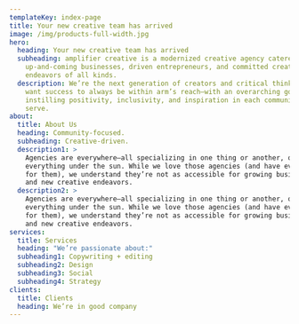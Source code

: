 ```yaml
---
templateKey: index-page
title: Your new creative team has arrived
image: /img/products-full-width.jpg
hero:
  heading: Your new creative team has arrived
  subheading: amplifier creative is a modernized creative agency catered toward
    up-and-coming businesses, driven entrepreneurs, and committed creative
    endeavors of all kinds.
  description: We’re the next generation of creators and critical thinkers who
    want success to always be within arm’s reach—with an overarching goal of
    instilling positivity, inclusivity, and inspiration in each community we
    serve.
about:
  title: About Us
  heading: Community-focused.
  subheading: Creative-driven.
  description1: >
    Agencies are everywhere—all specializing in one thing or another, or
    everything under the sun. While we love those agencies (and have even worked
    for them), we understand they’re not as accessible for growing businesses
    and new creative endeavors.
  description2: >
    Agencies are everywhere—all specializing in one thing or another, or
    everything under the sun. While we love those agencies (and have even worked
    for them), we understand they’re not as accessible for growing businesses
    and new creative endeavors.
services:
  title: Services
  heading: "We’re passionate about:"
  subheading1: Copywriting + editing
  subheading2: Design
  subheading3: Social
  subheading4: Strategy
clients:
  title: Clients
  heading: We’re in good company
---
```

